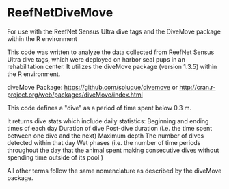 # ReefNetDiveMove
For use with the ReefNet Sensus Ultra dive tags and the DiveMove package within the R environment


This code was written to analyze the data collected from ReefNet Sensus Ultra dive tags, which were deployed on harbor seal pups in an rehabilitation center.  It utilizes the diveMove package (version 1.3.5) within the R environment. 

diveMove Package: https://github.com/spluque/divemove or http://cran.r-project.org/web/packages/diveMove/index.html

This code defines a "dive" as a period of time spent below 0.3 m.

It returns dive stats which include daily statistics: 
  Beginning and ending times of each day
  Duration of dive
  Post-dive duration (i.e. the time spent between one dive and the next)
  Maximum depth
  The number of dives detected within that day
  Wet phases (i.e. the number of time periods throughout the day that the animal spent making consecutive dives     without spending time outside of its pool.)
  
  
  All other terms follow the same nomenclature as described by the diveMove package.  
